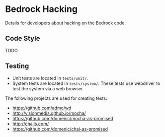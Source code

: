 Bedrock Hacking
===============

Details for developers about hacking on the Bedrock code.

Code Style
----------

TODO

Testing
-------

* Unit tests are located in `tests/unit/`.
* System tests are located in `tests/system/`. These tests use
  webdriver to test the system via a web browser.

The following projects are used for creating tests:

* https://github.com/admc/wd
* http://visionmedia.github.io/mocha/
* https://github.com/domenic/mocha-as-promised
* http://chaijs.com/
* https://github.com/domenic/chai-as-promised
